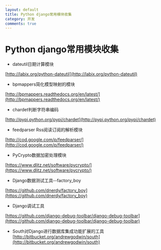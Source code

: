 ```yaml
---
layout: default
title: Python django常用模块收集
category: 开发
comments: true
---
```


# Python django常用模块收集

* dateutil日期计算模块

[http://labix.org/python-dateutil](http://labix.org/python-dateutil)

* bpmappers简化模型映射的模块

[http://bpmappers.readthedocs.org/en/latest/](http://bpmappers.readthedocs.org/en/latest/)

* chardet判断字符串编码

[http://pypi.python.org/pypi/chardet](http://pypi.python.org/pypi/chardet)

* feedparser Rss阅读订阅的解析模块

[http://cod.google.com/p/feedparser/](http://cod.google.com/p/feedparser/)

* PyCrypto数据加密处理模块

[https://www.dlitz.net/software/pycrypto/](https://www.dlitz.net/software/pycrypto/)

* Django数据测试工具--factory_boy

[https://github.com/dnerdy/factory_boy](https://github.com/dnerdy/factory_boy)

* Django调试工具

[https://github.com/django-debug-toolbar/django-debug-toolbar](https://github.com/django-debug-toolbar/django-debug-toolbar)

* South对Django进行数据库集成功能扩展的工具
[http://bitbucket.org/andrewgodwin/south](http://bitbucket.org/andrewgodwin/south)
